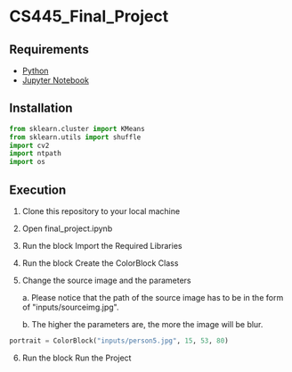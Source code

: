 # CS445_Final_Project

Requirements
------------
- <a href="https://www.python.org/downloads/">Python</a>
- <a href="https://www.python.org/downloads/">Jupyter Notebook
</a>

Installation
------------
```python
from sklearn.cluster import KMeans
from sklearn.utils import shuffle
import cv2
import ntpath
import os
```

Execution
------------
1. Clone this repository to your local machine
2. Open final_project.ipynb
3. Run the block Import the Required Libraries
4. Run the block Create the ColorBlock Class
5. Change the source image and the parameters 
    
    a. Please notice that the path of the source image has to be in the form of "inputs/sourceimg.jpg".

    b. The higher the parameters are, the more the image will be blur.


```python
portrait = ColorBlock("inputs/person5.jpg", 15, 53, 80)
```
6. Run the block Run the Project
